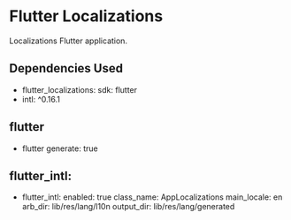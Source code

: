 # Flutter Localizations

Localizations Flutter application.

## Dependencies Used
 - flutter_localizations:
    sdk: flutter
 - intl: ^0.16.1

## flutter
 - flutter
    generate: true

## flutter_intl:
 - flutter_intl:
     enabled: true
     class_name: AppLocalizations
     main_locale: en
     arb_dir: lib/res/lang/l10n
     output_dir: lib/res/lang/generated
